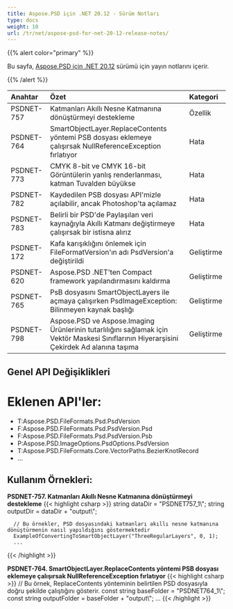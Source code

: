 ```yaml
---
title: Aspose.PSD için .NET 20.12 - Sürüm Notları
type: docs
weight: 10
url: /tr/net/aspose-psd-for-net-20-12-release-notes/
---
```


{{% alert color="primary" %}} 

Bu sayfa, [Aspose.PSD için .NET 20.12](https://www.nuget.org/packages/Aspose.PSD/) sürümü için yayın notlarını içerir.

{{% /alert %}} 

|**Anahtar**|**Özet**|**Kategori**|
| :- | :- | :- |
|PSDNET-757|Katmanları Akıllı Nesne Katmanına dönüştürmeyi destekleme|Özellik|
|PSDNET-764|SmartObjectLayer.ReplaceContents yöntemi PSB dosyası eklemeye çalışırsak NullReferenceException fırlatıyor|Hata|
|PSDNET-773|CMYK 8-bit ve CMYK 16-bit Görüntülerin yanlış renderlanması, katman Tuvalden büyükse|Hata|
|PSDNET-782|Kaydedilen PSB dosyası API'mizle açılabilir, ancak Photoshop'ta açılamaz|Hata|
|PSDNET-783|Belirli bir PSD'de Paylaşılan veri kaynağıyla Akıllı Katmanı değiştirmeye çalışırsak bir istisna alırız|Hata|
|PSDNET-172|Kafa karışıklığını önlemek için FileFormatVersion'ın adı PsdVersion'a değiştirildi|Geliştirme|
|PSDNET-620|Aspose.PSD .NET'ten Compact framework yapılandırmasını kaldırma|Geliştirme|
|PSDNET-765|PsB dosyasını SmartObjectLayers ile açmaya çalışırken PsdImageException: Bilinmeyen kaynak başlığı|Geliştirme|
|PSDNET-798|Aspose.PSD ve Aspose.Imaging Ürünlerinin tutarlılığını sağlamak için Vektör Maskesi Sınıflarının Hiyerarşisini Çekirdek Ad alanına taşıma|Geliştirme|

## **Genel API Değişiklikleri**
# **Eklenen API'ler:**
- T:Aspose.PSD.FileFormats.Psd.PsdVersion
- F:Aspose.PSD.FileFormats.Psd.PsdVersion.Psd
- F:Aspose.PSD.FileFormats.Psd.PsdVersion.Psb
- P:Aspose.PSD.ImageOptions.PsdOptions.PsdVersion
- T:Aspose.PSD.FileFormats.Core.VectorPaths.BezierKnotRecord
- ...

## **Kullanım Örnekleri:**
**PSDNET-757. Katmanları Akıllı Nesne Katmanına dönüştürmeyi destekleme**
{{< highlight csharp >}}
      string dataDir = "PSDNET757_1\\";
      string outputDir = dataDir + "output\\";
      
      // Bu örnekler, PSD dosyasındaki katmanları akıllı nesne katmanına dönüştürmenin nasıl yapıldığını göstermektedir
      ExampleOfConvertingToSmartObjectLayer("ThreeRegularLayers", 0, 1);
      ...
{{< /highlight >}}

**PSDNET-764. SmartObjectLayer.ReplaceContents yöntemi PSB dosyası eklemeye çalışırsak NullReferenceException fırlatıyor**
{{< highlight csharp >}}
      // Bu örnek, ReplaceContents yönteminin belirtilen PSD dosyasıyla doğru şekilde çalıştığını gösterir.
      const string baseFolder = "PSDNET764_1\\";
      const string outputFolder = baseFolder + "output\\";
      ...
{{< /highlight >}}